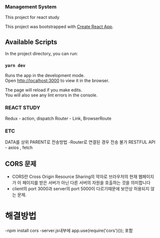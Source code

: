 ### Management System
This project for react study

This project was bootstrapped with [Create React App](https://github.com/facebook/create-react-app).

## Available Scripts

In the project directory, you can run:

### `yarn dev`

Runs the app in the development mode.<br />
Open [http://localhost:3000](http://localhost:3000) to view it in the browser.

The page will reload if you make edits.<br />
You will also see any lint errors in the console.


### REACT STUDY
Redux - action, dispatch
Router - Link, BrowserRoute 

### ETC
DATA를 상위 PARENT로 전송방법
-Router로 연결된 경우 전송 불가
RESTFUL API - axios , fetch

## CORS 문제
- CORS란 Cross Origin Resource Sharing의 약자로 브라우저의 현재 웹페이지가 이 페이지를 받은 서버가 아닌 다른 서버의 자원을 호출하는 것을 의미합니다
- client의 port 3000과 server의 port 5000이 다르기때문에 보안상 허용되지 않는 문제.
# 해결방법 
-npm install cors
-server.js내부에 app.use(require('cors')()); 포함
